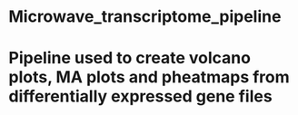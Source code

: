 # Microwave_transcriptome_pipeline
# Pipeline used to create volcano plots, MA plots and pheatmaps from differentially expressed gene files

